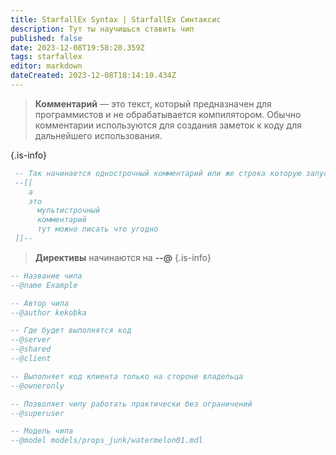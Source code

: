 ```yaml
---
title: StarfallEx Syntax | StarfallEx Синтаксис
description: Тут ты научишься ставить чип
published: false
date: 2023-12-08T19:58:20.359Z
tags: starfallex
editor: markdown
dateCreated: 2023-12-08T18:14:10.434Z
---
```



> **Комментарий** — это текст, который предназначен для программистов и не обрабатывается компилятором. Обычно комментарии используются для создания заметок к коду для дальнейшего использования.
> 
{.is-info}



```lua
 -- Так начинается однострочный комментарий или же строка которую запускать не надо
 --[[ 
 	а
    это
      мультистрочный 
      комментарий
      тут можно писать что угодно 
 ]]--

```
>  **Директивы** начинаются на **--@** 
{.is-info}

 ```lua
 -- Название чипа
 --@name Example
 
 -- Автор чипа
 --@author kekobka
 
 -- Где будет выполнятся код
 --@server
 --@shared
 --@client
 
 -- Выполняет код клиента только на стороне владельца
 --@owneronly
 
 -- Позволяет чипу работать практически без ограничений
 --@superuser
 
 -- Модель чипа
 --@model models/props_junk/watermelon01.mdl
 ```
